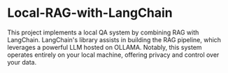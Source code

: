 # Local-RAG-with-LangChain
This project implements a local QA system by combining RAG  with LangChain. LangChain's library assists in building the RAG pipeline, which leverages a powerful LLM  hosted on OLLAMA. Notably, this system operates entirely on your local machine, offering privacy and control over your data.
